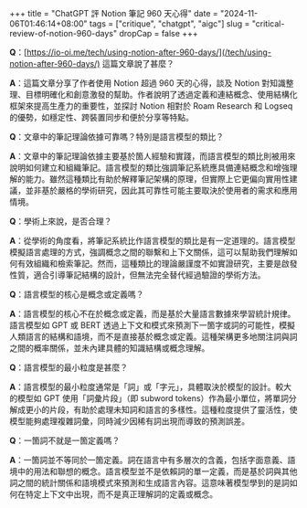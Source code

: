 +++
title = "ChatGPT 評 Notion 筆記 960 天心得"
date = "2024-11-06T01:46:14+08:00"
tags = ["critique", "chatgpt", "aigc"]
slug = "critical-review-of-notion-960-days"
dropCap = false
+++

**Q**：[https://io-oi.me/tech/using-notion-after-960-days/](/tech/using-notion-after-960-days/) 這篇文章說了甚麼？

**A**：這篇文章分享了作者使用 Notion 超過 960 天的心得，談及 Notion 對知識整理、目標明確化和創意激發的幫助。作者說明了透過定義和連結概念、使用結構化框架來提高生產力的重要性，並探討 Notion 相對於 Roam Research 和 Logseq 的優勢，如穩定性、跨裝置同步和便於分享等特點。

**Q**：文章中的筆記理論依據可靠嗎？特別是語言模型的類比？

**A**：文章中的筆記理論依據主要基於箇人經驗和實踐，而語言模型的類比則被用來說明如何建立和組織筆記。語言模型的類比強調筆記系統應具備連結概念和增強理解的能力。雖然這種類比有助於解釋筆記架構的原理，但實際上它更偏向實用性建議，並非基於嚴格的學術研究，因此其可靠性可能主要取決於使用者的需求和應用情境。

**Q**：學術上來說，是否合理？

**A**：從學術的角度看，將筆記系統比作語言模型的類比是有一定道理的。語言模型模擬語言處理的方式，強調概念之間的聯繫和上下文關係，這可以幫助我們理解如何有效組織和檢索筆記。然而，這種類比的理論嚴謹度不如實證研究，主要是啟發性質，適合引導筆記結構的設計，但無法完全替代經過驗證的學術方法。

**Q**：語言模型的核心是概念或定義嗎？

**A**：語言模型的核心不在於概念或定義，而是基於大量語言數據來學習統計規律。語言模型如 GPT 或 BERT 透過上下文和模式來預測下一箇字或詞的可能性，模擬人類語言的結構和語境，而不是直接基於概念或定義。這種架構更多地關注詞與詞之間的概率關係，並未內建具體的知識結構或概念理解。

**Q**：語言模型的最小粒度是甚麼？

**A**：語言模型的最小粒度通常是「詞」或「字元」，具體取決於模型的設計。較大的模型如 GPT 使用「詞彙片段」（即 subword tokens）作為最小單位，將單詞分解成更小的片段，有助於處理未知詞和語言的多樣性。這種粒度提供了靈活性，使模型能夠處理複雜詞彙，同時減少因稀有詞出現而導致的預測誤差。

**Q**：一箇詞不就是一箇定義嗎？

**A**：一箇詞並不等同於一箇定義。詞在語言中有多層次的含義，包括字面意義、語境中的用法和聯想的概念。語言模型並不是依賴詞的單一定義，而是基於詞與其他詞之間的統計關係和語境模式來預測和生成語言內容。這意味著模型學到的是詞如何在特定上下文中出現，而不是真正理解詞的定義或概念。